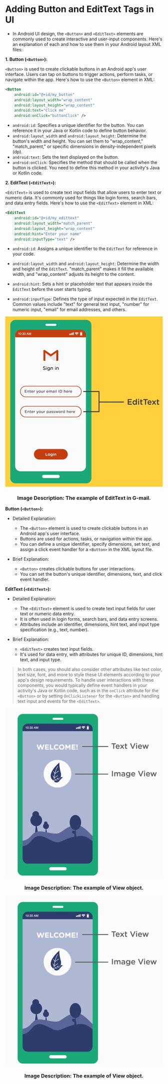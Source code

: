 # Adding Button and EditText Tags in UI

- In Android UI design, the `<Button>` and `<EditText>` elements are commonly used to create interactive and user-input components. Here's an explanation of each and how to use them in your Android layout XML files:

**1. Button (`<Button>`):**

`<Button>` is used to create clickable buttons in an Android app's user interface. Users can tap on buttons to trigger actions, perform tasks, or navigate within the app. Here's how to use the `<Button>` element in XML:

   ```xml
   <Button
       android:id="@+id/my_button"
       android:layout_width="wrap_content"
       android:layout_height="wrap_content"
       android:text="Click me"
       android:onClick="buttonClick" />
   ```

- `android:id`: Specifies a unique identifier for the button. You can reference it in your Java or Kotlin code to define button behavior.
- `android:layout_width` and `android:layout_height`: Determine the button's width and height. You can set them to "wrap_content," "match_parent," or specific dimensions in density-independent pixels (dp).
- `android:text`: Sets the text displayed on the button.
- `android:onClick`: Specifies the method that should be called when the button is clicked. You need to define this method in your activity's Java or Kotlin code.

**2. EditText (`<EditText>`):**

`<EditText>` is used to create text input fields that allow users to enter text or numeric data. It's commonly used for things like login forms, search bars, and data entry fields. Here's how to use the `<EditText>` element in XML:

   ```xml
   <EditText
       android:id="@+id/my_edittext"
       android:layout_width="match_parent"
       android:layout_height="wrap_content"
       android:hint="Enter your name"
       android:inputType="text" />
   ```

- `android:id`: Assigns a unique identifier to the `EditText` for reference in your code.
- `android:layout_width` and `android:layout_height`: Determine the width and height of the `EditText`. "match_parent" makes it fill the available width, and "wrap_content" adjusts its height to the content.
- `android:hint`: Sets a hint or placeholder text that appears inside the `EditText` before the user starts typing.
- `android:inputType`: Defines the type of input expected in the `EditText`. Common values include "text" for general text input, "number" for numeric input, "email" for email addresses, and others.
   
    <p align="center">
<img src="https://github.com/Amit-Ashok-Swain/Android-Kick-Off/blob/main/images/Adding-Button-and-EditText-Tags-in-UI/01.png" alt="Image Description" />
</p>
                                        <h3 align = "center">  Image Description: The example of EditText in G-mail.</h3>


**Button (`<Button>`):**

- Detailed Explanation:
    - The `<Button>` element is used to create clickable buttons in an Android app's user interface.
    - Buttons are used for actions, tasks, or navigation within the app.
    - You can define a unique identifier, specify dimensions, set text, and assign a click event handler for a `<Button>` in the XML layout file.

- Brief Explanation:
    - `<Button>` creates clickable buttons for user interactions.
    - You can set the button's unique identifier, dimensions, text, and click event handler.

**EditText (`<EditText>`):**

- Detailed Explanation:
    - The `<EditText>` element is used to create text input fields for user text or numeric data entry.
    - It is often used in login forms, search bars, and data entry screens.
    - Attributes include an identifier, dimensions, hint text, and input type specification (e.g., text, number).

- Brief Explanation:
    - `<EditText>` creates text input fields.
    - It's used for data entry, with attributes for unique ID, dimensions, hint text, and input type.


> In both cases, you should also consider other attributes like text color, text size, font, and more to style these UI elements according to your app's design requirements. 
> To handle user interactions with these components, you would typically define event handlers in your activity's Java or Kotlin code, such as in the `onClick` attribute for the `<Button>` or by setting `OnClickListener` for the `<Button>` and handling text input and events for the `<EditText>`.

<p align="center">
<img src="https://github.com/Amit-Ashok-Swain/Android-Kick-Off/blob/main/images/Understanding-View-and-ViewGroup-Objects/01.png" alt="Image Description" />
</p>
                                        <h3 align = "center">  Image Description: The example of View object.</h3>

<p align="center">
<img src="https://github.com/Amit-Ashok-Swain/Android-Kick-Off/blob/main/images/Understanding-View-and-ViewGroup-Objects/01.png" alt="Image Description" />
</p>
                                        <h3 align = "center">  Image Description: The example of View object.</h3>
